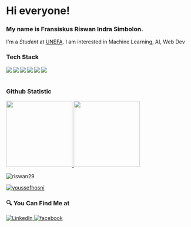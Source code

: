 
# Hi everyone!
### My name is **Fransiskus Riswan Indra Simbolon**.
I'm a *Student* at [UNEFA](https://web.unefa.ac.id/).
I am interested in Machine Learning, AI, Web Dev

### Tech Stack
  <img align="left" src="https://img.shields.io/badge/git-%23F05033.svg?logo=git&logoColor=white"/>
  <img align="left" src="https://img.shields.io/badge/Tensorflow-EF5B0C?logo=tensorflow&logoColor=white" />
  <img align="left" src="https://img.shields.io/badge/python-%230095D5.svg?logo=python&logoColor=white"/>
  <img align="left" src="https://img.shields.io/badge/Jupyter Notebook-EF5B0C.svg?logo=jupyter&logoColor=white"/>
  <img align="left" src="https://img.shields.io/badge/Javacript-yellow.svg?logo=javascript&logoColor=white"/>
  <img align="left" src="https://img.shields.io/badge/PHP-blueviolet.svg?logo=php&logoColor=white"/>
  <br><br>

### Github Statistic
<p align="left">
<a href="https://github.com/riswan29">
<img height="180em" src="https://github-readme-stats-eight-theta.vercel.app/api?username=riswan29&show_icons=true&theme=tokyonight&include_all_commits=true&count_private=true"/>
  <img height="180em" src="https://github-readme-stats-eight-theta.vercel.app/api/top-langs/?username=riswan29&layout=compact&langs_count=8&theme=tokyonight"/>
</a>
</p>

<p align="left"> <img src="https://komarev.com/ghpvc/?username=riswan29&label=Profile%20views&color=0e75b6&style=flat" alt="riswan29" /> </p>

<p align="left"> <a href="https://github.com/ryo-ma/github-profile-trophy"><img src="https://github-profile-trophy.vercel.app/?username=youssefhosni" alt="youssefhosni" /></a> </p>

### 🔍 You Can Find Me at 
<p> 
  <a href="https://www.linkedin.com/in/wan29/" target="_blank">
    <img alt="LinkedIn" src="https://img.shields.io/badge/linkedin-%230077B5.svg?&style=for-the-badge&logo=linkedin&logoColor=white" />
  </a> 
  <a href="https://www.instagram.com/r.i.s.w.a.n_/" target="_blank">
    <a href="https://www.facebook.com/profile.php?id=100031411395058" target="_blank">
    <img alt="facebook" src="https://img.shields.io/badge/facebook-%230077B5.svg?&style=for-the-badge&logo=facebook&logoColor=white" />
  </a>
  </a> 
</p>
